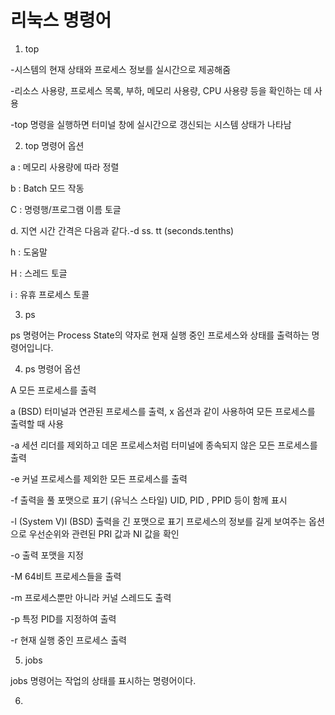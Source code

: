 # 리눅스 명령어
1. top


-시스템의 현재 상태와 프로세스 정보를 실시간으로 제공해줌

-리소스 사용량, 프로세스 목록, 부하, 메모리 사용량, CPU 사용량 등을 확인하는 데 사용

-top 명령을 실행하면 터미널 창에 실시간으로 갱신되는 시스템 상태가 나타남

2. top 명령어 옵션

a : 메모리 사용량에 따라 정렬

b : Batch 모드 작동

C : 명령행/프로그램 이름 토글

d. 지연 시간 간격은 다음과 같다.-d ss. tt (seconds.tenths)

h : 도움말

H : 스레드 토글

i : 유휴 프로세스 토콜

3. ps

ps 명령어는 Process State의 약자로 현재 실행 중인 프로세스와 상태를 출력하는 명령어입니다. 

4. ps 명령어 옵션

A 모든 프로세스를 출력

a (BSD) 터미널과 연관된 프로세스를 출력, x 옵션과 같이 사용하여 모든 프로세스를 출력할 때 사용

-a 세션 리더를 제외하고 데몬 프로세스처럼 터미널에 종속되지 않은 모든 프로세스를 출력

-e 커널 프로세스를 제외한 모든 프로세스를 출력

-f 출력을 풀 포맷으로 표기 (유닉스 스타일) UID, PID , PPID 등이 함께 표시

-l (System V)l (BSD) 출력을 긴 포맷으로 표기 프로세스의 정보를 길게 보여주는 옵션으로 우선순위와 관련된 PRI 값과 NI 값을 확인

-o 출력 포맷을 지정

-M 64비트 프로세스들을 출력

-m 프로세스뿐만 아니라 커널 스레드도 출력

-p 특정 PID를 지정하여 출력

-r 현재 실행 중인 프로세스 출력

5. jobs

jobs 명령어는 작업의 상태를 표시하는 명령어이다.

6.
